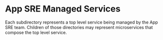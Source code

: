 # App SRE Managed Services

Each subdirectory represents a top level service being managed by the App SRE team. Children of those directories may represent microservices that compose the top level service.